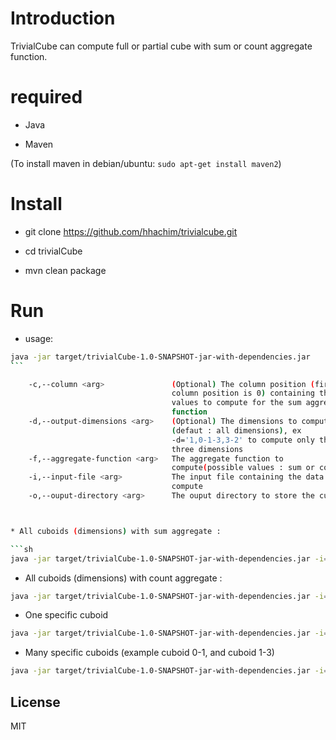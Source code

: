 # Introduction

TrivialCube can compute full or partial cube with sum or count aggregate function.

# required

* Java

* Maven 

(To install maven in debian/ubuntu: `sudo apt-get install maven2`)

# Install

* git clone https://github.com/hhachim/trivialcube.git 

* cd trivialCube

* mvn clean package

# Run

* usage: 

```sh
java -jar target/trivialCube-1.0-SNAPSHOT-jar-with-dependencies.jar
̀```

    -c,--column <arg>               (Optional) The column position (first
                                    column position is 0) containing the
                                    values to compute for the sum aggregate
                                    function
    -d,--output-dimensions <arg>    (Optional) The dimensions to compute
                                    (defaut : all dimensions), ex
                                    -d='1,0-1-3,3-2' to compute only theses
                                    three dimensions
    -f,--aggregate-function <arg>   The aggregate function to
                                    compute(possible values : sum or count)
    -i,--input-file <arg>           The input file containing the data to
                                    compute
    -o,--ouput-directory <arg>      The ouput directory to store the cube



* All cuboids (dimensions) with sum aggregate :

```sh
java -jar target/trivialCube-1.0-SNAPSHOT-jar-with-dependencies.jar -i="./samples/table.txt" -f=sum -o="/tmp" -c=3    
```

* All cuboids (dimensions) with count aggregate :

```sh
java -jar target/trivialCube-1.0-SNAPSHOT-jar-with-dependencies.jar -i=./samples/table.txt -f=count -o=/tmp
```
   
* One specific cuboid

```sh
java -jar target/trivialCube-1.0-SNAPSHOT-jar-with-dependencies.jar -i=./samples/table.txt -f=sum -o=/tmp -c=3 -d="1"
```

* Many specific cuboids (example cuboid 0-1, and cuboid 1-3)

```sh
java -jar target/trivialCube-1.0-SNAPSHOT-jar-with-dependencies.jar -i=./samples/table.txt -f=sum -o=/tmp -c=3 -d="0-1,1-3"
```
License
----

MIT